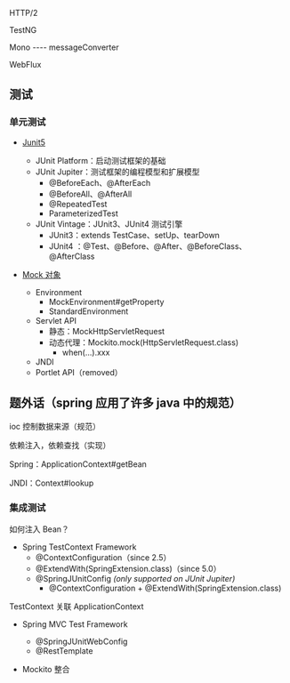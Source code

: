 HTTP/2

TestNG

Mono  ---- messageConverter

WebFlux



## 测试

### 单元测试



+ [Junit5](https://junit.org/junit5/docs/current/user-guide/)
  - JUnit Platform：启动测试框架的基础
  - JUnit Jupiter：测试框架的编程模型和扩展模型
    - @BeforeEach、@AfterEach
    - @BeforeAll、@AfterAll
    - @RepeatedTest
    - ParameterizedTest
  - JUnit Vintage：JUnit3、JUnit4 测试引擎
    - JUnit3：extends TestCase、setUp、tearDown
    - JUnit4 ：@Test、@Before、@After、@BeforeClass、@AfterClass



+ [Mock 对象](https://docs.spring.io/spring/docs/5.1.8.RELEASE/spring-framework-reference/testing.html#mock-objects)
  - Environment
    - MockEnvironment#getProperty
    - StandardEnvironment
  - Servlet API
    - 静态：MockHttpServletRequest
    - 动态代理：Mockito.mock(HttpServletRequest.class)
      - when(...).xxx
  - JNDI
  - Portlet API（removed）

## 题外话（spring 应用了许多 java 中的规范）

ioc 控制数据来源（规范）

依赖注入，依赖查找（实现）

Spring：ApplicationContext#getBean

JNDI：Context#lookup



### 集成测试

如何注入 Bean？

+ Spring TestContext Framework
  - @ContextConfiguration（since 2.5）
  - @ExtendWith(SpringExtension.class)（since 5.0）
  - @SpringJUnitConfig *(only supported on JUnit Jupiter)*
    - @ContextConfiguration + @ExtendWith(SpringExtension.class)

TestContext 关联 ApplicationContext 



+ Spring MVC Test Framework
  - @SpringJUnitWebConfig
  - @RestTemplate



+ Mockito 整合